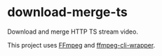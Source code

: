 # download-merge-ts
Download and merge HTTP TS stream video.

This project uses [FFmpeg](https://www.ffmpeg.org/) and [ffmpeg-cli-wrapper](https://github.com/bramp/ffmpeg-cli-wrapper).
